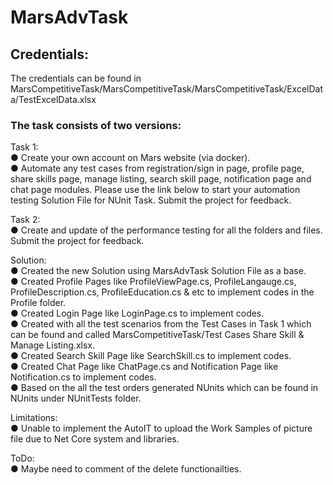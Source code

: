 # MarsAdvTask

## Credentials:
The credentials can be found in MarsCompetitiveTask/MarsCompetitiveTask/MarsCompetitiveTask/ExcelData/TestExcelData.xlsx <br />

### The task consists of two versions:
Task 1: <br />
●	Create your own account on Mars website (via docker). <br />
●	Automate any test cases from registration/sign in page, profile page, share skills page, manage listing, search skill page, notification page and chat page modules. Please use the link below to start your automation testing Solution File for NUnit Task. Submit the project for feedback. <br />

Task 2: <br />
●	Create and update of the performance testing for all the folders and files. Submit the project for feedback. <br />

Solution: <br />
● Created the new Solution using MarsAdvTask Solution File as a base. <br />
● Created Profile Pages like ProfileViewPage.cs, ProfileLangauge.cs, ProfileDescription.cs, ProfileEducation.cs & etc to implement codes in the Profile folder. <br />
● Created Login Page like LoginPage.cs to implement codes. <br />
● Created with all the test scenarios from the Test Cases in Task 1 which can be found and called MarsCompetitiveTask/Test Cases Share Skill & Manage Listing.xlsx. <br />
● Created Search Skill Page like SearchSkill.cs to implement codes. <br />
● Created Chat Page like ChatPage.cs and Notification Page like Notification.cs to implement codes. <br />
● Based on the all the test orders generated NUnits which can be found in NUnits under NUnitTests folder. <br />

Limitations: <br />
● Unable to implement the AutoIT to upload the Work Samples of picture file due to Net Core system and libraries. <br />

ToDo: <br />
● Maybe need to comment of the delete functionailties.

